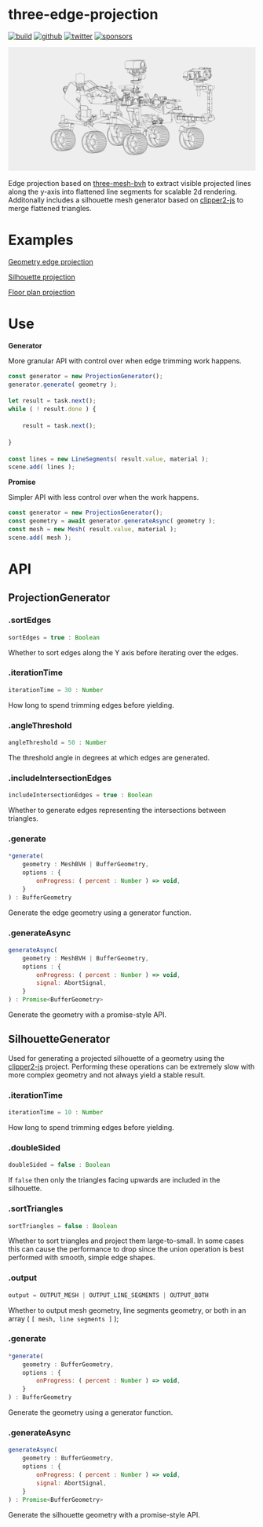 # three-edge-projection


[![build](https://img.shields.io/github/actions/workflow/status/gkjohnson/three-edge-projection/node.js.yml?style=flat-square&label=build&branch=main)](https://github.com/gkjohnson/three-edge-projection/actions)
[![github](https://flat.badgen.net/badge/icon/github?icon=github&label)](https://github.com/gkjohnson/three-edge-projection/)
[![twitter](https://flat.badgen.net/badge/twitter/@garrettkjohnson/?icon&label)](https://twitter.com/garrettkjohnson)
[![sponsors](https://img.shields.io/github/sponsors/gkjohnson?style=flat-square&color=1da1f2)](https://github.com/sponsors/gkjohnson/)

![](./docs/banner.png)

Edge projection based on [three-mesh-bvh](https://github.com/gkjohnson/three-mesh-bvh/) to extract visible projected lines along the y-axis into flattened line segments for scalable 2d rendering. Additonally includes a silhouette mesh generator based on [clipper2-js](https://www.npmjs.com/package/clipper2-js) to merge flattened triangles.

# Examples

[Geometry edge projection](https://gkjohnson.github.io/three-edge-projection/example/bundle/edgeProjection.html)

[Silhouette projection](https://gkjohnson.github.io/three-edge-projection/example/bundle/silhouetteProjection.html)

[Floor plan projection](https://gkjohnson.github.io/three-edge-projection/example/bundle/floorProjection.html)

# Use

**Generator**

More granular API with control over when edge trimming work happens.

```js
const generator = new ProjectionGenerator();
generator.generate( geometry );

let result = task.next();
while ( ! result.done ) {

	result = task.next();

}

const lines = new LineSegments( result.value, material );
scene.add( lines );
```

**Promise**

Simpler API with less control over when the work happens.

```js
const generator = new ProjectionGenerator();
const geometry = await generator.generateAsync( geometry );
const mesh = new Mesh( result.value, material );
scene.add( mesh );
```


# API

## ProjectionGenerator

### .sortEdges

```js
sortEdges = true : Boolean
```

Whether to sort edges along the Y axis before iterating over the edges.

### .iterationTime

```js
iterationTime = 30 : Number
```

How long to spend trimming edges before yielding.

### .angleThreshold

```js
angleThreshold = 50 : Number
```

The threshold angle in degrees at which edges are generated.

### .includeIntersectionEdges

```js
includeIntersectionEdges = true : Boolean
```

Whether to generate edges representing the intersections between triangles.

### .generate

```js
*generate(
	geometry : MeshBVH | BufferGeometry,
	options : {
		onProgress: ( percent : Number ) => void,
	}
) : BufferGeometry
```

Generate the edge geometry using a generator function.

### .generateAsync

```js
generateAsync(
	geometry : MeshBVH | BufferGeometry,
	options : {
		onProgress: ( percent : Number ) => void,
		signal: AbortSignal,
	}
) : Promise<BufferGeometry>
```

Generate the geometry with a promise-style API.

## SilhouetteGenerator

Used for generating a projected silhouette of a geometry using the [clipper2-js](https://www.npmjs.com/package/clipper2-js) project. Performing these operations can be extremely slow with more complex geometry and not always yield a stable result.

### .iterationTime

```js
iterationTime = 10 : Number
```

How long to spend trimming edges before yielding.

### .doubleSided

```js
doubleSided = false : Boolean
```

If `false` then only the triangles facing upwards are included in the silhouette.

### .sortTriangles

```js
sortTriangles = false : Boolean
```

Whether to sort triangles and project them large-to-small. In some cases this can cause the performance to drop since the union operation is best performed with smooth, simple edge shapes.

### .output

```js
output = OUTPUT_MESH | OUTPUT_LINE_SEGMENTS | OUTPUT_BOTH
```

Whether to output mesh geometry, line segments geometry, or both in an array ( `[ mesh, line segments ]` );

### .generate

```js
*generate(
	geometry : BufferGeometry,
	options : {
		onProgress: ( percent : Number ) => void,
	}
) : BufferGeometry
```

Generate the geometry using a generator function.

### .generateAsync

```js
generateAsync(
	geometry : BufferGeometry,
	options : {
		onProgress: ( percent : Number ) => void,
		signal: AbortSignal,
	}
) : Promise<BufferGeometry>
```

Generate the silhouette geometry with a promise-style API.

